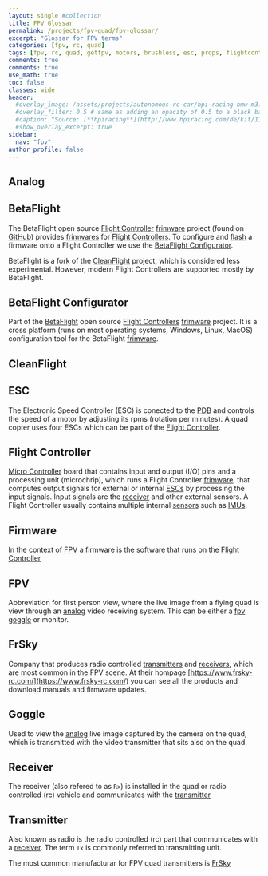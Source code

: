 ```yaml
---
layout: single #collection
title: FPV Glossar
permalink: /projects/fpv-quad/fpv-glossar/
excerpt: "Glossar for FPV terms"
categories: [fpv, rc, quad]
tags: [fpv, rc, quad, getfpv, motors, brushless, esc, props, flightcontroller, antennas, camera, goggles, frsky, fatshark]
comments: true
comments: true
use_math: true
toc: false
classes: wide
header:
  #overlay_image: /assets/projects/autonomous-rc-car/hpi-racing-bmw-m3.png
  #overlay_filter: 0.5 # same as adding an opacity of 0.5 to a black background
  #caption: "Source: [**hpiracing**](http://www.hpiracing.com/de/kit/114343)"
  #show_overlay_excerpt: true
sidebar:
  nav: "fpv"
author_profile: false
---
```


## Analog

## BetaFlight

The BetaFlight open source [Flight Controller](/projects/fpv-quad/fpv-glossar/#flight-controller) [frimware](/projects/fpv-quad/fpv-glossar/#firmware) project (found on [GitHub](https://github.com/betaflight)) provides
[frimwares](/projects/fpv-quad/fpv-glossar/#firmware) for [Flight Controllers](/projects/fpv-quad/fpv-glossar/#flight-controller). To configure and [flash](/projects/fpv-quad/fpv-glossar/#flash) a firmware onto a Flight Controller we use 
the [BetaFlight Configurator](/projects/fpv-quad/fpv-glossar/#betaflight-configurator).

BetaFlight is a fork of the [CleanFlight](/projects/fpv-quad/fpv-glossar/#clean-flight) project, which is considered less experimental. However, modern Flight Controllers are supported mostly by BetaFlight. 

## BetaFlight Configurator

Part of the [BetaFlight](/projects/fpv-quad/fpv-glossar/#betaflight) open source [Flight Controllers](/projects/fpv-quad/fpv-glossar/#flight-controller) [frimware](/projects/fpv-quad/fpv-glossar/#firmware) project.
It is a cross platform (runs on most operating systems, Windows, Linux, MacOS) configuration tool for the BetaFlight [frimware](/projects/fpv-quad/fpv-glossar/#firmware).

## CleanFlight

## ESC

The Electronic Speed Controller (ESC) is conected to the [PDB](/projects/fpv-quad/fpv-glossar/#pdb) and controls the speed of a motor by adjusting its rpms (rotation per minutes). A quad copter uses four ESCs which can be part of the [Flight Controller](/projects/fpv-quad/fpv-glossar/#flight-controller).

## Flight Controller

[Micro Controller]() board that contains input and output (I/O) pins and a processing unit (microchrip), which runs a Flight Controller
[frimware](/projects/fpv-quad/fpv-glossar/#firmware), that computes output signals for external or internal [ESCs]() by processing the input signals. Input signals are the [receiver](/projects/fpv-quad/fpv-glossar/#receiver) and other external sensors. A Flight Controller usually
contains multiple internal [sensors](/projects/fpv-quad/fpv-glossar/#sensor) such as [IMUs](/projects/fpv-quad/fpv-glossar/#imu).

## Firmware

In the context of [FPV](/projects/fpv-quad/fpv-glossar/#fpv) a firmware is the software that runs on the [Flight Controller](/projects/fpv-quad/fpv-glossar/#flight-controller)

## FPV

Abbreviation for first person view, where the live image from a flying quad is view through an [analog](/projects/fpv-quad/fpv-glossar/#analog) video receiving system. This can be either a [fpv goggle](/projects/fpv-quad/fpv-glossar/#goggle) or monitor.

## FrSky

Company that produces radio controlled [transmitters](/projects/fpv-quad/fpv-glossar/#transmitter) and [receivers](/projects/fpv-quad/fpv-glossar/#receiver), which are most common in the FPV scene. At their hompage [https://www.frsky-rc.com/](https://www.frsky-rc.com/) you can see all the products and download manuals and firmware updates. 

## Goggle

Used to view the [analog](/projects/fpv-quad/fpv-glossar/#analog) live image captured by the camera on the quad, which is transmitted with the video transmitter that sits also on the quad.

## Receiver

The receiver (also refered to as `Rx`) is installed in the quad or radio controlled (rc) vehicle and communicates with the [transmitter](/projects/fpv-quad/fpv-glossar/#transmitter)


## Transmitter

Also known as radio is the radio controlled (rc) part that communicates with a [receiver](/projects/fpv-quad/fpv-glossar/#receiver). The term `Tx` is commonly referred to transmitting unit.

The most common manufacturar for FPV quad transmitters is [FrSky](/projects/fpv-quad/fpv-glossar/#frsky)
